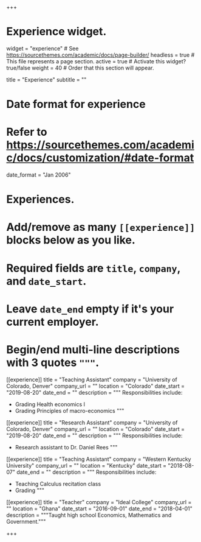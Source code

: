 +++
# Experience widget.
widget = "experience"  # See https://sourcethemes.com/academic/docs/page-builder/
headless = true  # This file represents a page section.
active = true  # Activate this widget? true/false
weight = 40  # Order that this section will appear.

title = "Experience"
subtitle = ""

# Date format for experience
#   Refer to https://sourcethemes.com/academic/docs/customization/#date-format
date_format = "Jan 2006"

# Experiences.
#   Add/remove as many `[[experience]]` blocks below as you like.
#   Required fields are `title`, `company`, and `date_start`.
#   Leave `date_end` empty if it's your current employer.
#   Begin/end multi-line descriptions with 3 quotes `"""`.

[[experience]]
  title = "Teaching Assistant"
  company = "University of Colorado, Denver"
  company_url = ""
  location = "Colorado"
  date_start = "2019-08-20"
  date_end = ""
  description = """
  Responsibilities include:
  
  * Grading Health economics I
  * Grading Principles of macro-economics
  """
  
  [[experience]]
  title = "Research Assistant"
  company = "University of Colorado, Denver"
  company_url = ""
  location = "Colorado"
  date_start = "2019-08-20"
  date_end = ""
  description = """
  Responsibilities include:
  
  * Research assistant to Dr. Daniel Rees
  """
  
  

[[experience]]
  title = "Teaching Assistant"
  company = "Western Kentucky University"
  company_url = ""
  location = "Kentucky"
  date_start = "2018-08-07"
  date_end = ""
  description = """
  Responsibilities include:
  
  * Teaching Calculus recitation class
  * Grading
  """

[[experience]]
  title = "Teacher"
  company = "Ideal College"
  company_url = ""
  location = "Ghana"
  date_start = "2016-09-01"
  date_end = "2018-04-01"
  description = """Taught high school Economics, Mathematics and Government."""

+++
